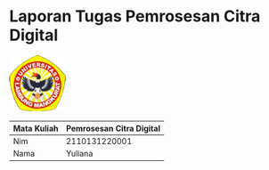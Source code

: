 # Laporan Tugas Pemrosesan Citra Digital
<img src="/Gambar/Gambar-Tugas-4/Logo-ULM.png" width="20%" height="20%">

Mata Kuliah | Pemrosesan Citra Digital
--------|--------
Nim | 2110131220001
Nama | Yuliana

# 
